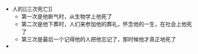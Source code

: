 - 人的[[三次死亡]]
    - 第一次是他断气时，从生物学上他死了
    - 第二次是他下葬时，人们来参加他的葬礼，怀念他的一生，在社会上他死了
    - 第三次是最后一个记得他的人把他忘记了，那时候他才真正地死了
- 
